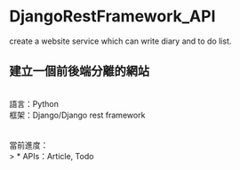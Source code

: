 # DjangoRestFramework_API
create a website service which can write diary and to do list.

建立一個前後端分離的網站<br>
------
<br>
語言：Python<br>
框架：Django/Django rest framework<br>
<br>
<br>
當前進度：<br>
> * APIs：Article, Todo<br>
